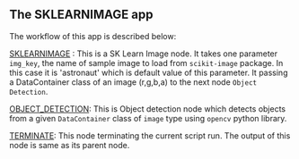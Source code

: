 ## The SKLEARNIMAGE app

The workflow of this app is described below:

[SKLEARNIMAGE](https://github.com/flojoy-io/nodes/blob/main/GENERATORS/SAMPLE_IMAGES/SKLEARN_IMAGE/SKLEARNIMAGE.py) : This is a SK Learn Image node. It takes one parameter  `img_key`, the name of sample image to load from `scikit-image` package. In this case it is 'astronaut' which is default value of this parameter. It passing a DataContainer class of an image (r,g,b,a) to the next node `Object Detection`.

[OBJECT_DETECTION](https://github.com/flojoy-io/nodes/blob/main/AI_ML/OBJECT_DETECTION/OBJECT_DETECTION.py): This is Object detection node which detects objects from a given `DataContainer` class of `image` type using `opencv` python library.

[TERMINATE](https://github.com/flojoy-io/nodes/blob/main/LOGIC_GATES/TERMINATORS/END.py): This node terminating the current script run. The output of this node is same as its parent node.
